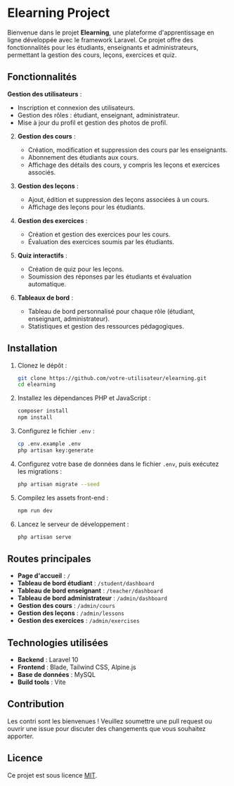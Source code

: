 # Elearning Project

Bienvenue dans le projet **Elearning**, une plateforme d'apprentissage en ligne développée avec le framework Laravel. Ce projet offre des fonctionnalités pour les étudiants, enseignants et administrateurs, permettant la gestion des cours, leçons, exercices et quiz.

## Fonctionnalités

**Gestion des utilisateurs** :
   - Inscription et connexion des utilisateurs.
   - Gestion des rôles : étudiant, enseignant, administrateur.
   - Mise à jour du profil et gestion des photos de profil.

2. **Gestion des cours** :
   - Création, modification et suppression des cours par les enseignants.
   - Abonnement des étudiants aux cours.
   - Affichage des détails des cours, y compris les leçons et exercices associés.

3. **Gestion des leçons** :
   - Ajout, édition et suppression des leçons associées à un cours.
   - Affichage des leçons pour les étudiants.

4. **Gestion des exercices** :
   - Création et gestion des exercices pour les cours.
   - Évaluation des exercices soumis par les étudiants.

5. **Quiz interactifs** :
   - Création de quiz pour les leçons.
   - Soumission des réponses par les étudiants et évaluation automatique.

6. **Tableaux de bord** :
   - Tableau de bord personnalisé pour chaque rôle (étudiant, enseignant, administrateur).
   - Statistiques et gestion des ressources pédagogiques.

## Installation

1. Clonez le dépôt :
   ```bash
   git clone https://github.com/votre-utilisateur/elearning.git
   cd elearning
   ```

2. Installez les dépendances PHP et JavaScript :
   ```bash
   composer install
   npm install
   ```

3. Configurez le fichier `.env` :
   ```bash
   cp .env.example .env
   php artisan key:generate
   ```

4. Configurez votre base de données dans le fichier `.env`, puis exécutez les migrations :
   ```bash
   php artisan migrate --seed
   ```

5. Compilez les assets front-end :
   ```bash
   npm run dev
   ```

6. Lancez le serveur de développement :
   ```bash
   php artisan serve
   ```

## Routes principales

- **Page d'accueil** : `/`
- **Tableau de bord étudiant** : `/student/dashboard`
- **Tableau de bord enseignant** : `/teacher/dashboard`
- **Tableau de bord administrateur** : `/admin/dashboard`
- **Gestion des cours** : `/admin/cours`
- **Gestion des leçons** : `/admin/lessons`
- **Gestion des exercices** : `/admin/exercises`

## Technologies utilisées

- **Backend** : Laravel 10
- **Frontend** : Blade, Tailwind CSS, Alpine.js
- **Base de données** : MySQL
- **Build tools** : Vite

## Contribution

Les contri sont les bienvenues ! Veuillez soumettre une pull request ou ouvrir une issue pour discuter des changements que vous souhaitez apporter.

## Licence

Ce projet est sous licence [MIT](https://opensource.org/licenses/MIT).